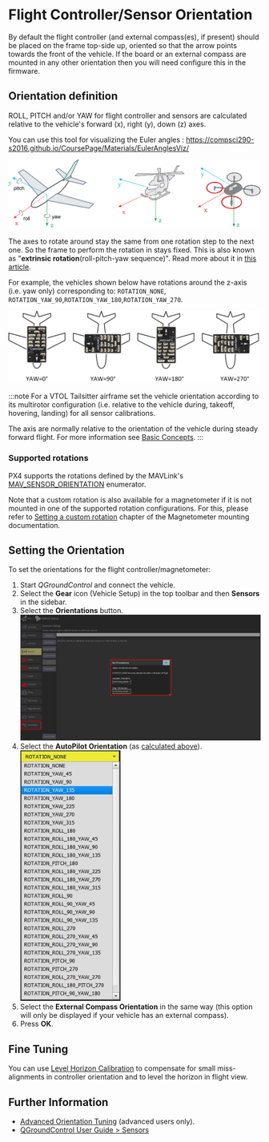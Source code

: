 # Flight Controller/Sensor Orientation

By default the flight controller (and external compass(es), if present) should be placed on the frame top-side up, oriented so that the arrow points towards the front of the vehicle.
If the board or an external compass are mounted in any other orientation then you will need configure this in the firmware.

## Orientation definition

ROLL, PITCH and/or YAW for flight controller and sensors are calculated relative to the vehicle's forward (x), right (y), down (z) axes.

You can use this tool for visualizing the Euler angles : https://compsci290-s2016.github.io/CoursePage/Materials/EulerAnglesViz/

![Frame Heading](../../assets/concepts/frame_heading.png)

The axes to rotate around stay the same from one rotation step to the next one. So the frame to perform the rotation in stays fixed. This is also known as "**extrinsic rotation**(roll-pitch-yaw sequence)". Read more about it in [this article](https://en.wikipedia.org/wiki/Euler_angles#Conventions_by_extrinsic_rotations).

For example, the vehicles shown below have rotations around the z-axis (i.e. yaw only) corresponding to: `ROTATION_NONE`, `ROTATION_YAW_90`,`ROTATION_YAW_180`,`ROTATION_YAW_270`.

![Yaw Rotation](../../assets/qgc/setup/sensor/yaw_rotation.png)

:::note
For a VTOL Tailsitter airframe set the vehicle orientation according to its multirotor configuration (i.e. relative to the vehicle during, takeoff, hovering, landing) for all sensor calibrations.

The axis are normally relative to the orientation of the vehicle during steady forward flight. 
For more information see [Basic Concepts](../getting_started/px4_basic_concepts.md#heading-and-directions).
:::

### Supported rotations

PX4 supports the rotations defined by the MAVLink's [MAV_SENSOR_ORIENTATION](https://mavlink.io/en/messages/common.html#MAV_SENSOR_ORIENTATION) enumerator.

Note that a custom rotation is also available for a magnetometer if it is not mounted in one of the supported rotation configurations. For this, please refer to [Setting a custom rotation](../assembly/mount_gps_compass.md#custom-magnetometer-orientation) chapter of the Magnetometer mounting documentation.

## Setting the Orientation

To set the orientations for the flight controller/magnetometer:

1. Start *QGroundControl* and connect the vehicle.
1. Select the **Gear** icon (Vehicle Setup) in the top toolbar and then **Sensors** in the sidebar.
1. Select the **Orientations** button.
   <img src="../../assets/qgc/setup/sensor/sensor_orientation_set_orientations.png" style="width: 600px;"/>
1. Select the **AutoPilot Orientation** (as [calculated above](#orientation-definition)).
   <img src="../../assets/qgc/setup/sensor/sensor_orientation_selector_values.jpg" style="width: 200px;"/>
1. Select the **External Compass Orientation** in the same way (this option will only be displayed if your vehicle has an external compass).
1. Press **OK**.


## Fine Tuning

You can use [Level Horizon Calibration](../config/level_horizon_calibration.md) to compensate for small miss-alignments in controller orientation and to level the horizon in flight view.

## Further Information

* [Advanced Orientation Tuning](../advanced_config/advanced_flight_controller_orientation_leveling.md) (advanced users only).
* [QGroundControl User Guide > Sensors](https://docs.qgroundcontrol.com/master/en/SetupView/sensors_px4.html#flight_controller_orientation)
